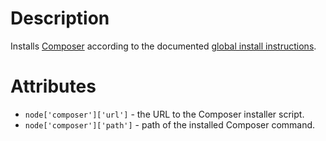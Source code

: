 Description
===========

Installs [Composer](http://getcomposer.org/) according to the documented [global install instructions](http://getcomposer.org/doc/00-intro.md#globally).

Attributes
==========

* `node['composer']['url']` - the URL to the Composer installer script.
* `node['composer']['path']` - path of the installed Composer command.